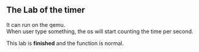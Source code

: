 ## The Lab of the timer  
  
It can run on the qemu.  
When user type something, the os will start counting the time per second.   
  
This lab is **finished** and the function is normal.  

